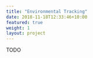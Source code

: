 ```yaml
---
title: "Environmental Tracking"
date: 2018-11-18T12:33:46+10:00
featured: true
weight: 1
layout: project
---
```


TODO